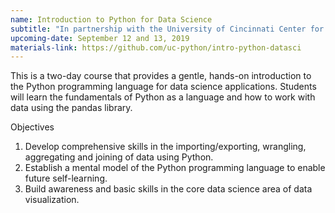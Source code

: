 ```yaml
---
name: Introduction to Python for Data Science
subtitle: "In partnership with the University of Cincinnati Center for Business Analytics"
upcoming-date: September 12 and 13, 2019
materials-link: https://github.com/uc-python/intro-python-datasci
---
```

This is a two-day course that provides a gentle, hands-on introduction to the Python programming language for data science applications.
Students will learn the fundamentals of Python as a language and how to work with data using the pandas library.

Objectives
1. Develop comprehensive skills in the importing/exporting, wrangling, aggregating and joining of data using Python.
2. Establish a mental model of the Python programming language to enable future self-learning.
3. Build awareness and basic skills in the core data science area of data visualization.
